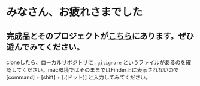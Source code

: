 ﻿# みなさん、お疲れさまでした
## 完成品とそのプロジェクトが[こちら](./kanseihin)にあります。ぜひ遊んでみてください。
  
  
  
  
cloneしたら、ローカルリポジトリに `.gitignore` というファイルがあるのを確認してください。mac環境ではそのままではFinder上に表示されないので [command] + [shift] + [.(ドット)] と入力してみてください。
